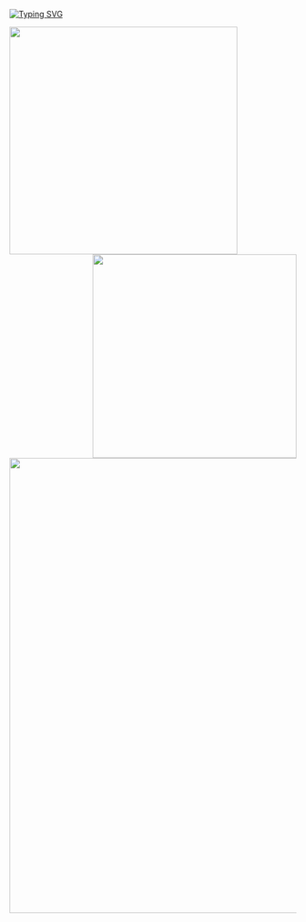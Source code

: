 <!-- README.md -->

<a href="https://git.io/typing-svg"><img src="https://readme-typing-svg.demolab.com?font=IBM+Plex+Mono&weight=500&size=22&duration=3500&pause=1000&color=00D1F7&center=true&vCenter=true&random=false&width=600&height=100&lines=print(%22Hi+there+%F0%9F%91%8B%22);Me+%3D+Human(%22Aar%C3%B3n%22%2C++%22Young%22%2C+%22Developer+%F0%9F%9A%80%22)" alt="Typing SVG" align="center" /></a>

<img align="left" width="400" src="https://github-readme-stats.vercel.app/api?username=aaronwayas&show_icons=true&theme=github_dark&&hide_border=true">

<img align="right" width="358" src="https://github-readme-stats.vercel.app/api/top-langs/?username=aaronwayas&layout=compact&theme=github_dark&hide_border=true">

<br>

<img align="center" width="800" src="http://github-profile-summary-cards.vercel.app/api/cards/profile-details?username=aaronwayas&theme=github_dark">
